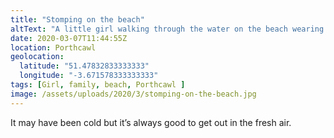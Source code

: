 ```yaml
---
title: "Stomping on the beach"
altText: "A little girl walking through the water on the beach wearing an all in one"
date: 2020-03-07T11:44:55Z
location: Porthcawl
geolocation: 
  latitude: "51.47832833333333"
  longitude: "-3.671578333333333"
tags: [Girl, family, beach, Porthcawl ]
image: /assets/uploads/2020/3/stomping-on-the-beach.jpg
---
```

It may have been cold but it’s always good to get out in the fresh air. 